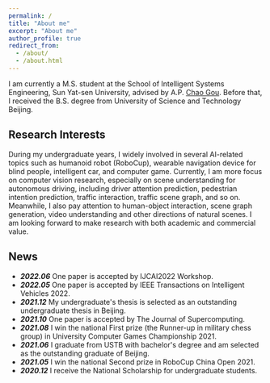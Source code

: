 ```yaml
---
permalink: /
title: "About me"
excerpt: "About me"
author_profile: true
redirect_from: 
  - /about/
  - /about.html
---
```


I am currently a M.S. student at the School of Intelligent Systems Engineering, Sun Yat-sen University, advised by A.P. [Chao Gou](https://chaogou.github.io/). Before that, I received the B.S. degree from University of Science and Technology Beijing.

Research Interests
------
During my undergraduate years, I widely involved in several AI-related topics such as humanoid robot (RoboCup), wearable navigation device for blind people, intelligent car, and computer game. Currently, I am more focus on computer vision research, especially on scene understanding for autonomous driving, including driver attention prediction, pedestrian intention prediction, traffic interaction, traffic scene graph, and so on. Meanwhile, I also pay attention to human-object interaction, scene graph generation, video understanding and other directions of natural scenes. I am looking forward to make research with both academic and commercial value.

News
------
* ***2022.06***  One paper is accepted by IJCAI2022 Workshop.
* ***2022.05***  One paper is accepted by IEEE Transactions on Intelligent Vehicles 2022.
* ***2021.12***  My undergraduate's thesis is selected as an outstanding undergraduate thesis in Beijing. 
* ***2021.10***  One paper is accepted by The Journal of Supercomputing.
* ***2021.08***  I win the national First prize (the Runner-up in military chess group) in University Computer Games Championship 2021.
* ***2021.06***  I graduate from USTB with bachelor's degree and 
am selected as the outstanding graduate of Beijing.
* ***2021.05***  I win the national Second prize in RoboCup China Open 2021.
* ***2020.12***  I receive the National Scholarship for undergraduate students.
<br>
